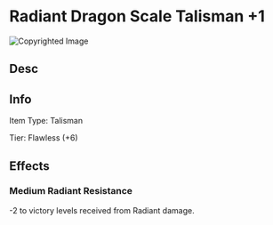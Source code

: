# Radiant Dragon Scale Talisman +1

![Copyrighted Image](RadiantDragonScaleTalisman+1.png)

## Desc

## Info

Item Type: Talisman

Tier: Flawless (+6)

## Effects

### Medium Radiant Resistance

-2 to victory levels received from Radiant damage.
